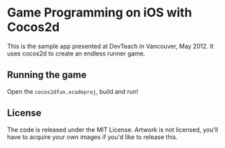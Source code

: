 # Game Programming on iOS with Cocos2d

This is the sample app presented at DevTeach in Vancouver, May 2012.  It uses cocos2d to create an endless runner game.


## Running the game

Open the `cocos2dfun.xcodeproj`, build and run!


## License

The code is released under the MIT License.  Artwork is not licensed, you'll have to acquire your own images if you'd like to release this.
